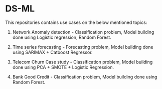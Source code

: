# DS-ML

This repositories contains use cases on the below mentioned topics:

1. Network Anomaly detection - Classification problem, Model building done using Logistic regression, Random Forest.

2. Time series forecasting - Forecasting problem, Model building done using SARIMAX + Catboost Regressor.

3. Telecom Churn Case study - Classification problem, Model building done using PCA + SMOTE + Logistic Regression.

4. Bank Good Credit  - Classification problem, Model building done using Random Forest.

